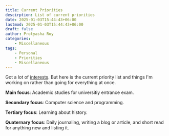 ```yaml
---
title: Current Priorities
descirption: List of current priorities
date: 2025-01-03T15:44:43+06:00
lastmod: 2025-01-03T15:44:43+06:00
draft: false
author: Protyasha Roy
categories:
    - Miscellaneous
tags:
    - Personal
    - Priorities
    - Miscellaneous
---
```


Got a lot of [interests](/miscellaneous/personal/list-of-interests). But here is the current priority list and things I'm working on rather than going for everything at once.

**Main focus**: Academic studies for universitiy entrance exam.

**Secondary focus**: Computer science and programming.

**Tertiary focus**: Learning about history.

**Quaternary focus**: Daily journaling, writing a blog or article, and short read for anything new and listing it.